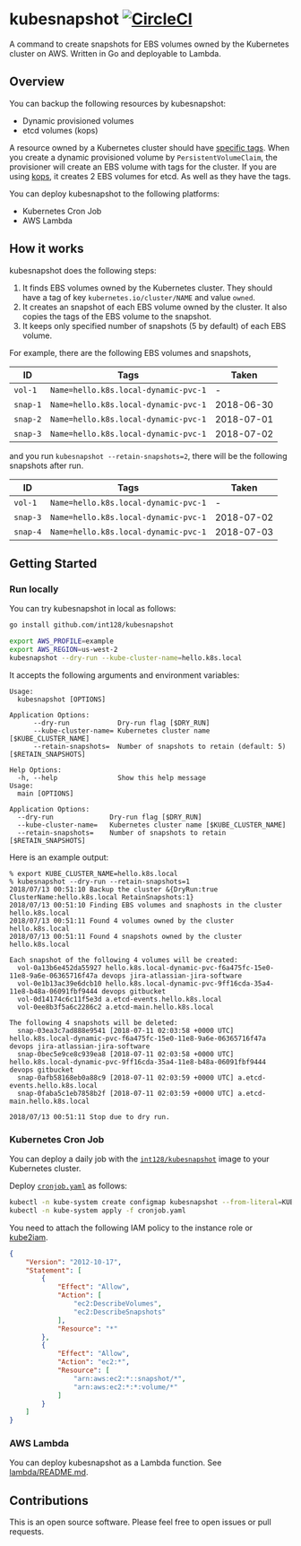 # kubesnapshot [![CircleCI](https://circleci.com/gh/int128/kubesnapshot.svg?style=shield)](https://circleci.com/gh/int128/kubesnapshot)

A command to create snapshots for EBS volumes owned by the Kubernetes cluster on AWS.
Written in Go and deployable to Lambda.


## Overview

You can backup the following resources by kubesnapshot:

- Dynamic provisioned volumes
- etcd volumes (kops)

A resource owned by a Kubernetes cluster should have [specific tags](https://github.com/kubernetes/kubernetes/blob/master/pkg/cloudprovider/providers/aws/tags.go).
When you create a dynamic provisioned volume by `PersistentVolumeClaim`, the provisioner will create an EBS volume with tags for the cluster.
If you are using [kops](https://github.com/kubernetes/kops), it creates 2 EBS volumes for etcd.
As well as they have the tags.

You can deploy kubesnapshot to the following platforms:

- Kubernetes Cron Job
- AWS Lambda


## How it works

kubesnapshot does the following steps:

1.  It finds EBS volumes owned by the Kubernetes cluster.
    They should have a tag of key `kubernetes.io/cluster/NAME` and value `owned`.
2.  It creates an snapshot of each EBS volume owned by the cluster.
    It also copies the tags of the EBS volume to the snapshot.
3.  It keeps only specified number of snapshots (5 by default) of each EBS volume.

For example, there are the following EBS volumes and snapshots,

ID       | Tags                                 | Taken
---------|--------------------------------------|------
`vol-1`  | `Name=hello.k8s.local-dynamic-pvc-1` | -
`snap-1` | `Name=hello.k8s.local-dynamic-pvc-1` | 2018-06-30
`snap-2` | `Name=hello.k8s.local-dynamic-pvc-1` | 2018-07-01
`snap-3` | `Name=hello.k8s.local-dynamic-pvc-1` | 2018-07-02

and you run `kubesnapshot --retain-snapshots=2`,
there will be the following snapshots after run.

ID       | Tags                                 | Taken
---------|--------------------------------------|------
`vol-1`  | `Name=hello.k8s.local-dynamic-pvc-1` | -
`snap-3` | `Name=hello.k8s.local-dynamic-pvc-1` | 2018-07-02
`snap-4` | `Name=hello.k8s.local-dynamic-pvc-1` | 2018-07-03


## Getting Started

### Run locally

You can try kubesnapshot in local as follows:

```sh
go install github.com/int128/kubesnapshot

export AWS_PROFILE=example
export AWS_REGION=us-west-2
kubesnapshot --dry-run --kube-cluster-name=hello.k8s.local
```

It accepts the following arguments and environment variables:

```
Usage:
  kubesnapshot [OPTIONS]

Application Options:
      --dry-run            Dry-run flag [$DRY_RUN]
      --kube-cluster-name= Kubernetes cluster name [$KUBE_CLUSTER_NAME]
      --retain-snapshots=  Number of snapshots to retain (default: 5) [$RETAIN_SNAPSHOTS]

Help Options:
  -h, --help               Show this help message
Usage:
  main [OPTIONS]

Application Options:
  --dry-run              Dry-run flag [$DRY_RUN]
  --kube-cluster-name=   Kubernetes cluster name [$KUBE_CLUSTER_NAME]
  --retain-snapshots=    Number of snapshots to retain [$RETAIN_SNAPSHOTS]
```

Here is an example output:

```
% export KUBE_CLUSTER_NAME=hello.k8s.local
% kubesnapshot --dry-run --retain-snapshots=1
2018/07/13 00:51:10 Backup the cluster &{DryRun:true ClusterName:hello.k8s.local RetainSnapshots:1}
2018/07/13 00:51:10 Finding EBS volumes and snaphosts in the cluster hello.k8s.local
2018/07/13 00:51:11 Found 4 volumes owned by the cluster hello.k8s.local
2018/07/13 00:51:11 Found 4 snapshots owned by the cluster hello.k8s.local

Each snapshot of the following 4 volumes will be created:
  vol-0a13b6e452da55927 hello.k8s.local-dynamic-pvc-f6a475fc-15e0-11e8-9a6e-06365716f47a devops jira-atlassian-jira-software
  vol-0e1b13ac39e6dcb10 hello.k8s.local-dynamic-pvc-9ff16cda-35a4-11e8-b48a-06091fbf9444 devops gitbucket
  vol-0d14174c6c11f5e3d a.etcd-events.hello.k8s.local
  vol-0ee8b3f5a6c2286c2 a.etcd-main.hello.k8s.local

The following 4 snapshots will be deleted:
  snap-03ea3c7ad888e9541 [2018-07-11 02:03:58 +0000 UTC] hello.k8s.local-dynamic-pvc-f6a475fc-15e0-11e8-9a6e-06365716f47a devops jira-atlassian-jira-software
  snap-0bec5e9ce8c939ea8 [2018-07-11 02:03:58 +0000 UTC] hello.k8s.local-dynamic-pvc-9ff16cda-35a4-11e8-b48a-06091fbf9444 devops gitbucket
  snap-0afb58168eb0a88c9 [2018-07-11 02:03:59 +0000 UTC] a.etcd-events.hello.k8s.local
  snap-0faba5c1eb7858b2f [2018-07-11 02:03:59 +0000 UTC] a.etcd-main.hello.k8s.local

2018/07/13 00:51:11 Stop due to dry run.
```

### Kubernetes Cron Job

You can deploy a daily job with the [`int128/kubesnapshot`](https://hub.docker.com/r/int128/kubesnapshot/) image to your Kubernetes cluster.

Deploy [`cronjob.yaml`](cronjob.yaml) as follows:

```sh
kubectl -n kube-system create configmap kubesnapshot --from-literal=KUBE_CLUSTER_NAME=hello.k8s.local
kubectl -n kube-system apply -f cronjob.yaml
```

You need to attach the following IAM policy to the instance role or [kube2iam](https://github.com/jtblin/kube2iam).

```json
{
    "Version": "2012-10-17",
    "Statement": [
        {
            "Effect": "Allow",
            "Action": [
                "ec2:DescribeVolumes",
                "ec2:DescribeSnapshots"
            ],
            "Resource": "*"
        },
        {
            "Effect": "Allow",
            "Action": "ec2:*",
            "Resource": [
                "arn:aws:ec2:*::snapshot/*",
                "arn:aws:ec2:*:*:volume/*"
            ]
        }
    ]
}
```

### AWS Lambda

You can deploy kubesnapshot as a Lambda function.
See [lambda/README.md](lambda/README.md).


## Contributions

This is an open source software.
Please feel free to open issues or pull requests.
